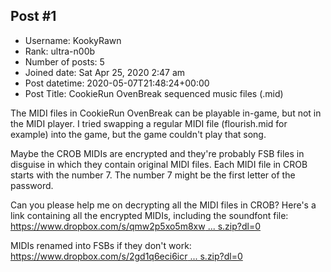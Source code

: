 ## Post #1
- Username: KookyRawn
- Rank: ultra-n00b
- Number of posts: 5
- Joined date: Sat Apr 25, 2020 2:47 am
- Post datetime: 2020-05-07T21:48:24+00:00
- Post Title: CookieRun OvenBreak sequenced music files (.mid)

The MIDI files in CookieRun OvenBreak can be playable in-game, but not in the MIDI player.
I tried swapping a regular MIDI file (flourish.mid for example) into the game, but the game couldn't play that song.

Maybe the CROB MIDIs are encrypted and they're probably FSB files in disguise in which they contain original MIDI files.
Each MIDI file in CROB starts with the number 7. The number 7 might be the first letter of the password.

Can you please help me on decrypting all the MIDI files in CROB? Here's a link containing all the encrypted MIDIs, including the soundfont file:
[https://www.dropbox.com/s/qmw2p5xo5m8xw ... s.zip?dl=0](https://www.dropbox.com/s/qmw2p5xo5m8xwxd/CROB%20BGMs.zip?dl=0)

MIDIs renamed into FSBs if they don't work: [https://www.dropbox.com/s/2gd1q6eci6icr ... s.zip?dl=0](https://www.dropbox.com/s/2gd1q6eci6icrzt/CROB%20BGM%20FSBs.zip?dl=0)
